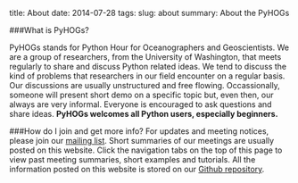 title: About
date: 2014-07-28 
tags:
slug: about
summary: About the PyHOGs

###What is PyHOGs?

PyHOGs stands for Python Hour for Oceanographers and Geoscientists. We are a group of researchers, from the University of Washington, that meets regularly to share and discuss Python related ideas. We tend to discuss the kind of problems that researchers in our field encounter on a regular basis. Our discussions are usually unstructured and free flowing. Occassionally, someone will present short demo on a specific topic but, even then, our always are very informal. Everyone is encouraged to ask questions and share ideas. **PyHOGs welcomes all Python users, especially beginners.** 


###How do I join and get more info?
For updates and meeting notices, please join our [mailing list](https://mailman1.u.washington.edu/mailman/listinfo/pyhogs). Short summaries of our meetings are usually posted on this website. Click the navigation tabs on the top of this page to view past meeting summaries, short examples and  tutorials. All the information posted on this website is stored on our [Github repository](https://github.com/UWOcnPyUsers/uwocnpyusers). 